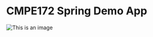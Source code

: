 # CMPE172 Spring Demo App
![This is an image](https://myoctocat.com/assets/images/base-octocat.svg)

